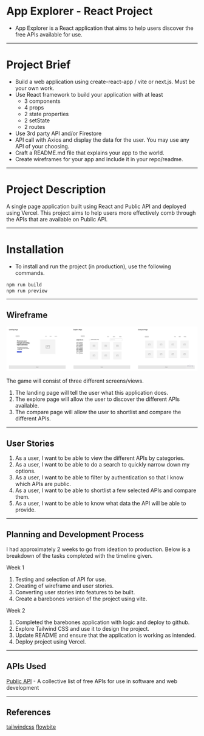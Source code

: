 # App Explorer - React Project

- App Explorer is a React application that aims to help users discover the free APIs available for use.

---

# Project Brief

- Build a web application using create-react-app / vite or next.js. Must be your own work.
- Use React framework to build your application with at least
  - 3 components
  - 4 props
  - 2 state properties
  - 2 setState
  - 2 routes
- Use 3rd party API and/or Firestore
- API call with Axios and display the data for the user. You may use any API of your choosing.
- Craft a README.md file that explains your app to the world.
- Create wireframes for your app and include it in your repo/readme.

---

# Project Description

A single page application built using React and Public API and deployed using Vercel. This project aims to help users more effectively comb through the APIs that are available on Public API.

---

# Installation

- To install and run the project (in production), use the following commands.

```
npm run build
npm run preview
```

---

## Wireframe

![Screens](/public/assets/wireframe.jpg)

The game will consist of three different screens/views.

1. The landing page will tell the user what this application does.
2. The explore page will allow the user to discover the different APIs available.
3. The compare page will allow the user to shortlist and compare the different APIs.

---

## User Stories

1. As a user, I want to be able to view the different APIs by categories.
2. As a user, I want to be able to do a search to quickly narrow down my options.
3. As a user, I want to be able to filter by authentication so that I know which APIs are public.
4. As a user, I want to be able to shortlist a few selected APIs and compare them.
5. As a user, I want to be able to know what data the API will be able to provide.

---

## Planning and Development Process

I had approximately 2 weeks to go from ideation to production. Below is a breakdown of the tasks completed with the timeline given.

Week 1

1. Testing and selection of API for use.
2. Creating of wireframe and user stories.
3. Converting user stories into features to be built.
4. Create a barebones version of the project using vite.

Week 2

1. Completed the barebones application with logic and deploy to github.
2. Explore Tailwind CSS and use it to design the project.
3. Update README and ensure that the application is working as intended.
4. Deploy project using Vercel.

---

## APIs Used

[Public API](https://github.com/public-apis/public-apis) - A collective list of free APIs for use in software and web development

---

## References

[tailwindcss](https://tailwindcss.com/)
[flowbite](https://flowbite.com/)
